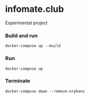 # infomate.club

Experimental project

### Build and run

```shell script
docker-compose up --build
```

### Run

```shell script
docker-compose up
```

### Terminate

```shell script
docker-compose down --remove-orphans
```
